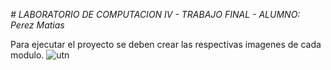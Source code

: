 <em> # LABORATORIO DE COMPUTACION IV - TRABAJO FINAL - ALUMNO: Perez Matias </em>

Para ejecutar el proyecto se deben crear las respectivas imagenes de cada modulo.
![utn](https://github.com/matiasperez01/Lab4Proyecto/assets/149439383/4f1ff3aa-b7f0-4749-b8bc-a7a10c431c87)
